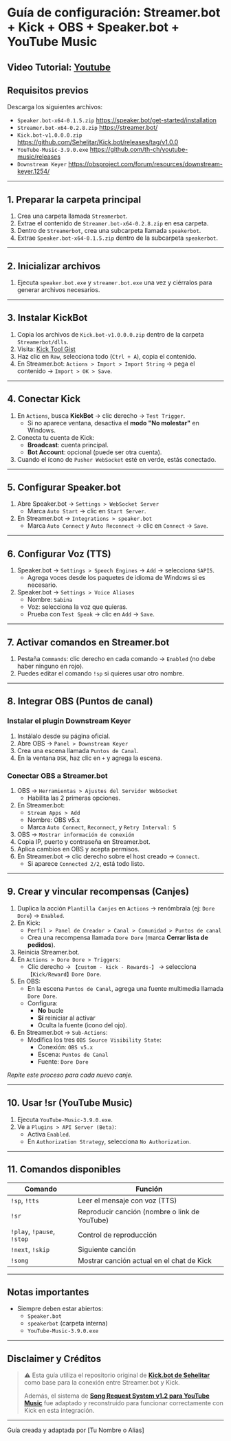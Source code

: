 # Guía de configuración: Streamer.bot + Kick + OBS + Speaker.bot + YouTube Music

## Video Tutorial: [Youtube](http-Youtube)


## Requisitos previos

Descarga los siguientes archivos:

- `Speaker.bot-x64-0.1.5.zip` https://speaker.bot/get-started/installation
- `Streamer.bot-x64-0.2.8.zip` https://streamer.bot/
- `Kick.bot-v1.0.0.0.zip` https://github.com/Sehelitar/Kick.bot/releases/tag/v1.0.0
- `YouTube-Music-3.9.0.exe` https://github.com/th-ch/youtube-music/releases
- `Downstream Keyer` https://obsproject.com/forum/resources/downstream-keyer.1254/

---

## 1. Preparar la carpeta principal

1. Crea una carpeta llamada `Streamerbot`.
2. Extrae el contenido de `Streamer.bot-x64-0.2.8.zip` en esa carpeta.
3. Dentro de `Streamerbot`, crea una subcarpeta llamada `speakerbot`.
4. Extrae `Speaker.bot-x64-0.1.5.zip` dentro de la subcarpeta `speakerbot`.

---

## 2. Inicializar archivos

1. Ejecuta `speaker.bot.exe` y `streamer.bot.exe` una vez y ciérralos para generar archivos necesarios.

---

## 3. Instalar KickBot

1. Copia los archivos de `Kick.bot-v1.0.0.0.zip` dentro de la carpeta `Streamerbot/dlls`.
2. Visita: [Kick Tool Gist](https://gist.github.com/mrsnakke/ac7cad47ede0b71447d5b6654de2b396)
3. Haz clic en `Raw`, selecciona todo (`Ctrl + A`), copia el contenido.
4. En Streamer.bot: `Actions > Import > Import String` → pega el contenido → `Import > OK > Save`.

---

## 4. Conectar Kick

1. En `Actions`, busca **KickBot** → clic derecho → `Test Trigger`.
   - Si no aparece ventana, desactiva el **modo "No molestar"** en Windows.
2. Conecta tu cuenta de Kick:
   - **Broadcast**: cuenta principal.
   - **Bot Account**: opcional (puede ser otra cuenta).
3. Cuando el ícono de `Pusher WebSocket` esté en verde, estás conectado.

---

## 5. Configurar Speaker.bot

1. Abre Speaker.bot → `Settings > WebSocket Server`
   - Marca `Auto Start` → clic en `Start Server`.
2. En Streamer.bot → `Integrations > speaker.bot`
   - Marca `Auto Connect` y `Auto Reconnect` → clic en `Connect` → `Save`.

---

## 6. Configurar Voz (TTS)

1. Speaker.bot → `Settings > Speech Engines` → `Add` → selecciona `SAPI5`.
   - Agrega voces desde los paquetes de idioma de Windows si es necesario.
2. Speaker.bot → `Settings > Voice Aliases`
   - Nombre: `Sabina`
   - Voz: selecciona la voz que quieras.
   - Prueba con `Test Speak` → clic en `Add` → `Save`.

---

## 7. Activar comandos en Streamer.bot

1. Pestaña `Commands`: clic derecho en cada comando → `Enabled` (no debe haber ninguno en rojo).
2. Puedes editar el comando `!sp` si quieres usar otro nombre.

---

## 8. Integrar OBS (Puntos de canal)

### Instalar el plugin Downstream Keyer

1. Instálalo desde su página oficial.
2. Abre OBS → `Panel > Downstream Keyer`
3. Crea una escena llamada `Puntos de Canal`.
4. En la ventana `DSK`, haz clic en `+` y agrega la escena.

### Conectar OBS a Streamer.bot

1. OBS → `Herramientas > Ajustes del Servidor WebSocket`
   - Habilita las 2 primeras opciones.
2. En Streamer.bot:
   - `Stream Apps > Add`
   - Nombre: OBS v5.x
   - Marca `Auto Connect`, `Reconnect`, y `Retry Interval: 5`
3. OBS → `Mostrar información de conexión`
4. Copia IP, puerto y contraseña en Streamer.bot.
5. Aplica cambios en OBS y acepta permisos.
6. En Streamer.bot → clic derecho sobre el host creado → `Connect`.
   - Si aparece `Connected 2/2`, está todo listo.

---

## 9. Crear y vincular recompensas (Canjes)

1. Duplica la acción `Plantilla Canjes` en `Actions` → renómbrala (ej: `Dore Dore`) → `Enabled`.
2. En Kick:
   - `Perfil > Panel de Creador > Canal > Comunidad > Puntos de canal`
   - Crea una recompensa llamada `Dore Dore` (marca **Cerrar lista de pedidos**).
3. Reinicia Streamer.bot.
4. En `Actions > Dore Dore > Triggers`:
   - Clic derecho → `【custom - kick - Rewards-】` → selecciona `【Kick/Reward】Dore Dore`.
5. En OBS:
   - En la escena `Puntos de Canal`, agrega una fuente multimedia llamada `Dore Dore`.
   - Configura:
     - **No** bucle
     - **Sí** reiniciar al activar
     - Oculta la fuente (icono del ojo).
6. En Streamer.bot → `Sub-Actions`:
   - Modifica los tres `OBS Source Visibility State`:
     - Conexión: `OBS v5.x`
     - Escena: `Puntos de Canal`
     - Fuente: `Dore Dore`

_Repite este proceso para cada nuevo canje._

---

## 10. Usar !sr (YouTube Music)

1. Ejecuta `YouTube-Music-3.9.0.exe`.
2. Ve a `Plugins > API Server (Beta)`:
   - Activa `Enabled`.
   - En `Authorization Strategy`, selecciona `No Authorization`.

---

## 11. Comandos disponibles

| Comando            | Función                                       |
|--------------------|-----------------------------------------------|
| `!sp`, `!tts`      | Leer el mensaje con voz (TTS)                 |
| `!sr`              | Reproducir canción (nombre o link de YouTube) |
| `!play`, `!pause`, `!stop` | Control de reproducción          |
| `!next`, `!skip`   | Siguiente canción                             |
| `!song`            | Mostrar canción actual en el chat de Kick     |

---

## Notas importantes

- Siempre deben estar abiertos:
  - `Speaker.bot`
  - `speakerbot` (carpeta interna)
  - `YouTube-Music-3.9.0.exe`

---

## Disclaimer y Créditos

> ⚠️ Esta guía utiliza el repositorio original de **[Kick.bot de Sehelitar](https://github.com/Sehelitar/Kick.bot/releases/tag/v1.0.0)** como base para la conexión entre Streamer.bot y Kick.  
>  
> Además, el sistema de **[Song Request System v1.2 para YouTube Music](https://extensions.streamer.bot/t/song-request-system-v1-2-youtube-music/2743)** fue adaptado y reconstruido para funcionar correctamente con Kick en esta integración.

---

Guía creada y adaptada por [Tu Nombre o Alias]
